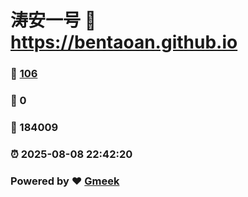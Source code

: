 # 涛安一号 :link: https://bentaoan.github.io 
### :page_facing_up: [106](https://bentaoan.github.io/tag.html) 
### :speech_balloon: 0 
### :hibiscus: 184009 
### :alarm_clock: 2025-08-08 22:42:20 
### Powered by :heart: [Gmeek](https://github.com/Meekdai/Gmeek)
